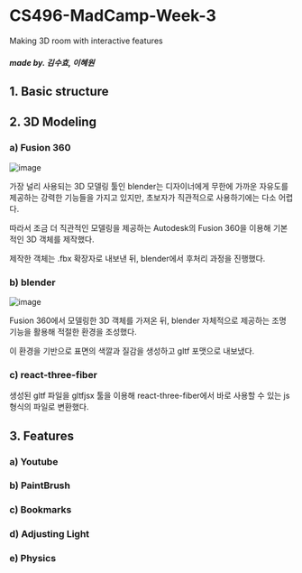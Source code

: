 # CS496-MadCamp-Week-3


Making 3D room with interactive features

##### made by. 김수효, 이혜원


## 1. Basic structure

## 2. 3D Modeling

### a) Fusion 360

![image](https://user-images.githubusercontent.com/79900341/149933676-934bf9a8-aba6-430c-a365-7d4158a2cf13.png)

가장 널리 사용되는 3D 모델링 툴인 blender는 디자이너에게 무한에 가까운 자유도를 제공하는 강력한 기능들을 가지고 있지만, 초보자가 직관적으로 사용하기에는 다소 어렵다.

따라서 조금 더 직관적인 모델링을 제공하는 Autodesk의 Fusion 360을 이용해 기본적인 3D 객체를 제작했다.

제작한 객체는 .fbx 확장자로 내보낸 뒤, blender에서 후처리 과정을 진행했다.

### b) blender

![image](https://user-images.githubusercontent.com/79900341/149932233-d4dcc1b6-152d-494b-a2d3-2385c46316bc.png)

Fusion 360에서 모델링한 3D 객체를 가져온 뒤, blender 자체적으로 제공하는 조명 기능을 활용해 적절한 환경을 조성했다.

이 환경을 기반으로 표면의 색깔과 질감을 생성하고 gltf 포맷으로 내보냈다.

### c) react-three-fiber

생성된 gltf 파일을 gltfjsx 툴을 이용해 react-three-fiber에서 바로 사용할 수 있는 js 형식의 파일로 변환했다.



## 3. Features

### a) Youtube

### b) PaintBrush

### c) Bookmarks

### d) Adjusting Light

### e) Physics
